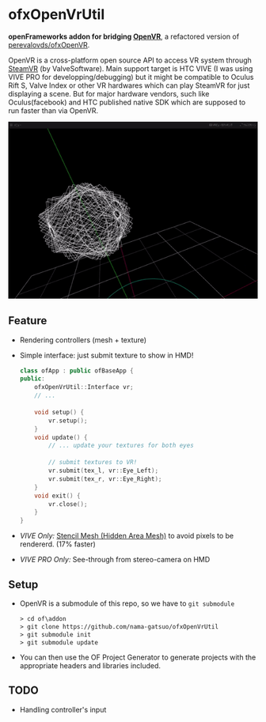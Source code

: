 # ofxOpenVrUtil
**openFrameworks addon for bridging [OpenVR](https://github.com/ValveSoftware/openvr)**, a refactored version of [perevalovds/ofxOpenVR](https://github.com/perevalovds/ofxOpenVR).

OpenVR is a cross-platform open source API to access VR system through [SteamVR](https://store.steampowered.com/steamvr) (by ValveSoftware). Main support target is HTC VIVE (I was using VIVE PRO for developping/debugging) but it might be compatible to Oculus Rift S, Valve Index or other VR hardwares which can play SteamVR for just displaying a scene. But for major hardware vendors, such like Oculus(facebook) and HTC published native SDK which are supposed to run faster than via OpenVR.

![](./vr.gif)

## Feature
* Rendering controllers (mesh + texture)
* Simple interface: just submit texture to show in HMD!

    ```C++
    class ofApp : public ofBaseApp {
    public:
        ofxOpenVrUtil::Interface vr;
        // ...

        void setup() {
            vr.setup();
        }
        void update() {
            // ... update your textures for both eyes

            // submit textures to VR!
            vr.submit(tex_l, vr::Eye_Left);
            vr.submit(tex_r, vr::Eye_Right);
        }
        void exit() {
            vr.close();
        }
    }

    ```

* *VIVE Only:* [Stencil Mesh (Hidden Area Mesh)](https://youtu.be/ya8vKZRBXdw?t=3449) to avoid pixels to be rendererd. (17% faster)
* *VIVE PRO Only:* See-through from stereo-camera on HMD

## Setup
* OpenVR is a submodule of this repo, so we have to `git submodule`

    ```
    > cd of\addon
    > git clone https://github.com/nama-gatsuo/ofxOpenVrUtil
    > git submodule init
    > git submodule update

    ```

* You can then use the OF Project Generator to generate projects with the appropriate headers and libraries included.

## TODO
* Handling controller's input

